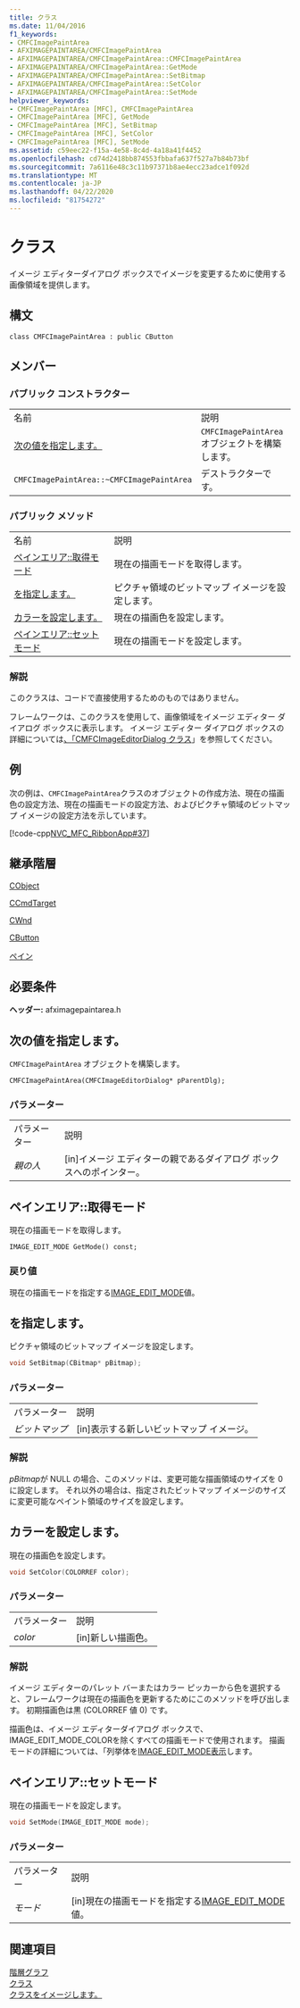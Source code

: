 ```yaml
---
title: クラス
ms.date: 11/04/2016
f1_keywords:
- CMFCImagePaintArea
- AFXIMAGEPAINTAREA/CMFCImagePaintArea
- AFXIMAGEPAINTAREA/CMFCImagePaintArea::CMFCImagePaintArea
- AFXIMAGEPAINTAREA/CMFCImagePaintArea::GetMode
- AFXIMAGEPAINTAREA/CMFCImagePaintArea::SetBitmap
- AFXIMAGEPAINTAREA/CMFCImagePaintArea::SetColor
- AFXIMAGEPAINTAREA/CMFCImagePaintArea::SetMode
helpviewer_keywords:
- CMFCImagePaintArea [MFC], CMFCImagePaintArea
- CMFCImagePaintArea [MFC], GetMode
- CMFCImagePaintArea [MFC], SetBitmap
- CMFCImagePaintArea [MFC], SetColor
- CMFCImagePaintArea [MFC], SetMode
ms.assetid: c59eec22-f15a-4e58-8c4d-4a18a41f4452
ms.openlocfilehash: cd74d2418bb874553fbbafa637f527a7b84b73bf
ms.sourcegitcommit: 7a6116e48c3c11b97371b8ae4ecc23adce1f092d
ms.translationtype: MT
ms.contentlocale: ja-JP
ms.lasthandoff: 04/22/2020
ms.locfileid: "81754272"
---
```

# <a name="cmfcimagepaintarea-class"></a>クラス

イメージ エディターダイアログ ボックスでイメージを変更するために使用する画像領域を提供します。

## <a name="syntax"></a>構文

```
class CMFCImagePaintArea : public CButton
```

## <a name="members"></a>メンバー

### <a name="public-constructors"></a>パブリック コンストラクター

|||
|-|-|
|名前|説明|
|[次の値を指定します。](#cmfcimagepaintarea)|`CMFCImagePaintArea` オブジェクトを構築します。|
|`CMFCImagePaintArea::~CMFCImagePaintArea`|デストラクターです。|

### <a name="public-methods"></a>パブリック メソッド

|||
|-|-|
|名前|説明|
|[ペインエリア::取得モード](#getmode)|現在の描画モードを取得します。|
|[を指定します。](#setbitmap)|ピクチャ領域のビットマップ イメージを設定します。|
|[カラーを設定します。](#setcolor)|現在の描画色を設定します。|
|[ペインエリア::セットモード](#setmode)|現在の描画モードを設定します。|

### <a name="remarks"></a>解説

このクラスは、コードで直接使用するためのものではありません。

フレームワークは、このクラスを使用して、画像領域をイメージ エディター ダイアログ ボックスに表示します。 イメージ エディター ダイアログ ボックスの詳細については[、「CMFCImageEditorDialog クラス](../../mfc/reference/cmfcimageeditordialog-class.md)」を参照してください。

## <a name="example"></a>例

次の例は、`CMFCImagePaintArea`クラスのオブジェクトの作成方法、現在の描画色の設定方法、現在の描画モードの設定方法、およびピクチャ領域のビットマップ イメージの設定方法を示しています。

[!code-cpp[NVC_MFC_RibbonApp#37](../../mfc/reference/codesnippet/cpp/cmfcimagepaintarea-class_1.cpp)]

## <a name="inheritance-hierarchy"></a>継承階層

[CObject](../../mfc/reference/cobject-class.md)

[CCmdTarget](../../mfc/reference/ccmdtarget-class.md)

[CWnd](../../mfc/reference/cwnd-class.md)

[CButton](../../mfc/reference/cbutton-class.md)

[ペイン](../../mfc/reference/cmfcimagepaintarea-class.md)

## <a name="requirements"></a>必要条件

**ヘッダー:** afximagepaintarea.h

## <a name="cmfcimagepaintareacmfcimagepaintarea"></a><a name="cmfcimagepaintarea"></a>次の値を指定します。

`CMFCImagePaintArea` オブジェクトを構築します。

```
CMFCImagePaintArea(CMFCImageEditorDialog* pParentDlg);
```

### <a name="parameters"></a>パラメーター

|||
|-|-|
|パラメーター|説明|
|*親の人*|[in]イメージ エディターの親であるダイアログ ボックスへのポインター。|

## <a name="cmfcimagepaintareagetmode"></a><a name="getmode"></a>ペインエリア::取得モード

現在の描画モードを取得します。

```
IMAGE_EDIT_MODE GetMode() const;
```

### <a name="return-value"></a>戻り値

現在の描画モードを指定する[IMAGE_EDIT_MODE](cmfcimagepaintarea-image-edit-mode-enumeration.md)値。

## <a name="cmfcimagepaintareasetbitmap"></a><a name="setbitmap"></a>を指定します。

ピクチャ領域のビットマップ イメージを設定します。

```cpp
void SetBitmap(CBitmap* pBitmap);
```

### <a name="parameters"></a>パラメーター

|||
|-|-|
|パラメーター|説明|
|*ビットマップ*|[in]表示する新しいビットマップ イメージ。|

### <a name="remarks"></a>解説

*pBitmap*が NULL の場合、このメソッドは、変更可能な描画領域のサイズを 0 に設定します。 それ以外の場合は、指定されたビットマップ イメージのサイズに変更可能なペイント領域のサイズを設定します。

## <a name="cmfcimagepaintareasetcolor"></a><a name="setcolor"></a>カラーを設定します。

現在の描画色を設定します。

```cpp
void SetColor(COLORREF color);
```

### <a name="parameters"></a>パラメーター

|||
|-|-|
|パラメーター|説明|
|*color*|[in]新しい描画色。|

### <a name="remarks"></a>解説

イメージ エディターのパレット バーまたはカラー ピッカーから色を選択すると、フレームワークは現在の描画色を更新するためにこのメソッドを呼び出します。 初期描画色は黒 (COLORREF 値 0) です。

描画色は、イメージ エディターダイアログ ボックスで、IMAGE_EDIT_MODE_COLORを除くすべての描画モードで使用されます。 描画モードの詳細については、「列挙体を[IMAGE_EDIT_MODE表示](cmfcimagepaintarea-image-edit-mode-enumeration.md)します。

## <a name="cmfcimagepaintareasetmode"></a><a name="setmode"></a>ペインエリア::セットモード

現在の描画モードを設定します。

```cpp
void SetMode(IMAGE_EDIT_MODE mode);
```

### <a name="parameters"></a>パラメーター

|||
|-|-|
|パラメーター|説明|
|*モード*|[in]現在の描画モードを指定する[IMAGE_EDIT_MODE](cmfcimagepaintarea-image-edit-mode-enumeration.md)値。|

## <a name="see-also"></a>関連項目

[階層グラフ](../../mfc/hierarchy-chart.md)<br/>
[クラス](../../mfc/reference/mfc-classes.md)<br/>
[クラスをイメージします。](../../mfc/reference/cmfcimageeditordialog-class.md)
